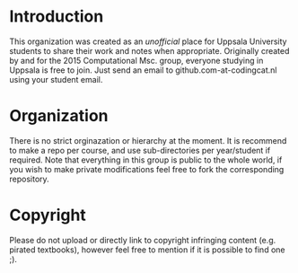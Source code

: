 # Introduction
  This organization was created as an *unofficial* place for Uppsala University students to share their work and notes when appropriate. Originally created by and for the 2015 Computational Msc. group, everyone studying in Uppsala is free to join. Just send an email to github.com-at-codingcat.nl using your student email.
# Organization
  There is no strict orginazation or hierarchy at the moment. It is recommend to make a repo per course, and use sub-directories per year/student if required. Note that everything in this group is public to the whole world, if you wish to make private modifications feel free to fork the corresponding repository.

# Copyright
 Please do not upload or directly link to copyright infringing content (e.g. pirated  textbooks), however feel free to mention if it is possible to find one ;).
<!---TODO: Add a bit about how to use Github/git, licensing information, inquire about the distribution rights on assigments, examples.-->
